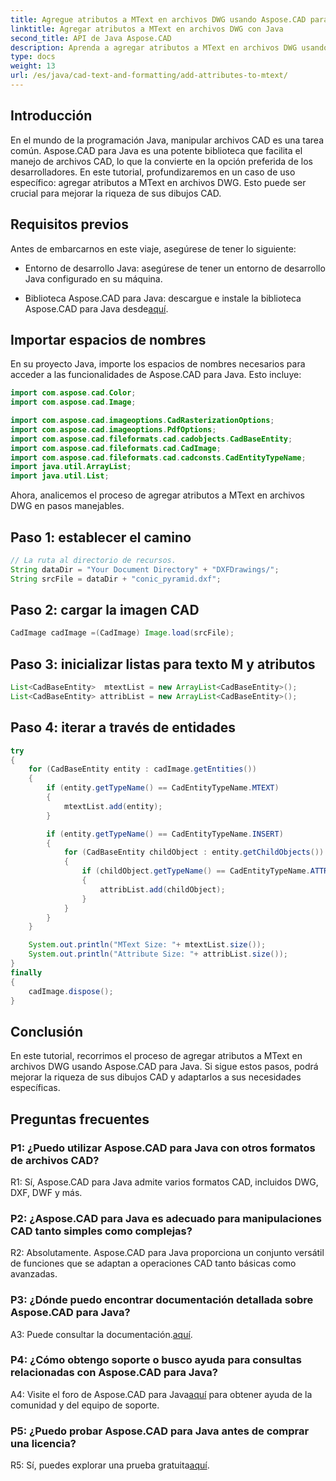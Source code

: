 ```yaml
---
title: Agregue atributos a MText en archivos DWG usando Aspose.CAD para Java
linktitle: Agregar atributos a MText en archivos DWG con Java
second_title: API de Java Aspose.CAD
description: Aprenda a agregar atributos a MText en archivos DWG usando Aspose.CAD para Java. Mejore sus dibujos CAD con esta guía paso a paso.
type: docs
weight: 13
url: /es/java/cad-text-and-formatting/add-attributes-to-mtext/
---
```

## Introducción

En el mundo de la programación Java, manipular archivos CAD es una tarea común. Aspose.CAD para Java es una potente biblioteca que facilita el manejo de archivos CAD, lo que la convierte en la opción preferida de los desarrolladores. En este tutorial, profundizaremos en un caso de uso específico: agregar atributos a MText en archivos DWG. Esto puede ser crucial para mejorar la riqueza de sus dibujos CAD.

## Requisitos previos

Antes de embarcarnos en este viaje, asegúrese de tener lo siguiente:

- Entorno de desarrollo Java: asegúrese de tener un entorno de desarrollo Java configurado en su máquina.

- Biblioteca Aspose.CAD para Java: descargue e instale la biblioteca Aspose.CAD para Java desde[aquí](https://releases.aspose.com/cad/java/).

## Importar espacios de nombres

En su proyecto Java, importe los espacios de nombres necesarios para acceder a las funcionalidades de Aspose.CAD para Java. Esto incluye:

```java
import com.aspose.cad.Color;
import com.aspose.cad.Image;

import com.aspose.cad.imageoptions.CadRasterizationOptions;
import com.aspose.cad.imageoptions.PdfOptions;
import com.aspose.cad.fileformats.cad.cadobjects.CadBaseEntity;
import com.aspose.cad.fileformats.cad.CadImage;
import com.aspose.cad.fileformats.cad.cadconsts.CadEntityTypeName;
import java.util.ArrayList;
import java.util.List;
```

Ahora, analicemos el proceso de agregar atributos a MText en archivos DWG en pasos manejables.

## Paso 1: establecer el camino

```java
// La ruta al directorio de recursos.
String dataDir = "Your Document Directory" + "DXFDrawings/";
String srcFile = dataDir + "conic_pyramid.dxf";
```

## Paso 2: cargar la imagen CAD

```java
CadImage cadImage =(CadImage) Image.load(srcFile);
```

## Paso 3: inicializar listas para texto M y atributos

```java
List<CadBaseEntity>  mtextList = new ArrayList<CadBaseEntity>();
List<CadBaseEntity> attribList = new ArrayList<CadBaseEntity>();
```

## Paso 4: iterar a través de entidades

```java
try
{
    for (CadBaseEntity entity : cadImage.getEntities())
    {
        if (entity.getTypeName() == CadEntityTypeName.MTEXT)
        {
            mtextList.add(entity);
        }

        if (entity.getTypeName() == CadEntityTypeName.INSERT)
        {
            for (CadBaseEntity childObject : entity.getChildObjects())
            {
                if (childObject.getTypeName() == CadEntityTypeName.ATTRIB)
                {
                    attribList.add(childObject);
                }
            }
        }
    }

    System.out.println("MText Size: "+ mtextList.size());
    System.out.println("Attribute Size: "+ attribList.size());
}
finally
{
    cadImage.dispose();
}
```

## Conclusión

En este tutorial, recorrimos el proceso de agregar atributos a MText en archivos DWG usando Aspose.CAD para Java. Si sigue estos pasos, podrá mejorar la riqueza de sus dibujos CAD y adaptarlos a sus necesidades específicas.

## Preguntas frecuentes

### P1: ¿Puedo utilizar Aspose.CAD para Java con otros formatos de archivos CAD?

R1: Sí, Aspose.CAD para Java admite varios formatos CAD, incluidos DWG, DXF, DWF y más.

### P2: ¿Aspose.CAD para Java es adecuado para manipulaciones CAD tanto simples como complejas?

R2: Absolutamente. Aspose.CAD para Java proporciona un conjunto versátil de funciones que se adaptan a operaciones CAD tanto básicas como avanzadas.

### P3: ¿Dónde puedo encontrar documentación detallada sobre Aspose.CAD para Java?

A3: Puede consultar la documentación.[aquí](https://reference.aspose.com/cad/java/).

### P4: ¿Cómo obtengo soporte o busco ayuda para consultas relacionadas con Aspose.CAD para Java?

 A4: Visite el foro de Aspose.CAD para Java[aquí](https://forum.aspose.com/c/cad/19) para obtener ayuda de la comunidad y del equipo de soporte.

### P5: ¿Puedo probar Aspose.CAD para Java antes de comprar una licencia?

 R5: Sí, puedes explorar una prueba gratuita[aquí](https://releases.aspose.com/).